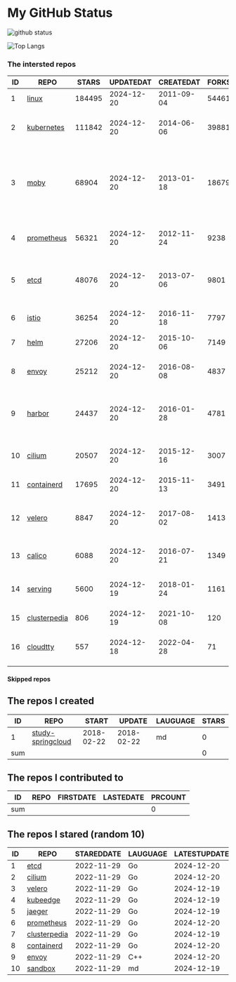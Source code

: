 # My GitHub Status

<img src="https://github-readme-stats-1.yihong0618.vercel.app/api?username=daoqingniu&show_icons=true&&&hide_title=true&count_private=true" alt="github status" />

![Top Langs](https://github-readme-stats-1.yihong0618.vercel.app/api/top-langs/?username=daoqingniu&layout=compact)

<!--START_SECTION:github_repos-->
### The intersted repos
| ID |                              REPO                               | STARS  | UPDATEDAT  | CREATEDAT  | FORKSCOUNT |                                                DESCRIPTIONS                                                |
|----|-----------------------------------------------------------------|--------|------------|------------|------------|------------------------------------------------------------------------------------------------------------|
|  1 | [linux](https://github.com/torvalds/linux)                      | 184495 | 2024-12-20 | 2011-09-04 |      54461 | Linux kernel source tree                                                                                   |
|  2 | [kubernetes](https://github.com/kubernetes/kubernetes)          | 111842 | 2024-12-20 | 2014-06-06 |      39881 | Production-Grade Container Scheduling and Management                                                       |
|  3 | [moby](https://github.com/moby/moby)                            |  68904 | 2024-12-20 | 2013-01-18 |      18679 | The Moby Project - a collaborative project for the container ecosystem to assemble container-based systems |
|  4 | [prometheus](https://github.com/prometheus/prometheus)          |  56321 | 2024-12-20 | 2012-11-24 |       9238 | The Prometheus monitoring system and time series database.                                                 |
|  5 | [etcd](https://github.com/etcd-io/etcd)                         |  48076 | 2024-12-20 | 2013-07-06 |       9801 | Distributed reliable key-value store for the most critical data of a distributed system                    |
|  6 | [istio](https://github.com/istio/istio)                         |  36254 | 2024-12-20 | 2016-11-18 |       7797 | Connect, secure, control, and observe services.                                                            |
|  7 | [helm](https://github.com/helm/helm)                            |  27206 | 2024-12-20 | 2015-10-06 |       7149 | The Kubernetes Package Manager                                                                             |
|  8 | [envoy](https://github.com/envoyproxy/envoy)                    |  25212 | 2024-12-20 | 2016-08-08 |       4837 | Cloud-native high-performance edge/middle/service proxy                                                    |
|  9 | [harbor](https://github.com/goharbor/harbor)                    |  24437 | 2024-12-20 | 2016-01-28 |       4781 | An open source trusted cloud native registry project that stores, signs, and scans content.                |
| 10 | [cilium](https://github.com/cilium/cilium)                      |  20507 | 2024-12-20 | 2015-12-16 |       3007 | eBPF-based Networking, Security, and Observability                                                         |
| 11 | [containerd](https://github.com/containerd/containerd)          |  17695 | 2024-12-20 | 2015-11-13 |       3491 | An open and reliable container runtime                                                                     |
| 12 | [velero](https://github.com/vmware-tanzu/velero)                |   8847 | 2024-12-20 | 2017-08-02 |       1413 | Backup and migrate Kubernetes applications and their persistent volumes                                    |
| 13 | [calico](https://github.com/projectcalico/calico)               |   6088 | 2024-12-20 | 2016-07-21 |       1349 | Cloud native networking and network security                                                               |
| 14 | [serving](https://github.com/knative/serving)                   |   5600 | 2024-12-19 | 2018-01-24 |       1161 | Kubernetes-based, scale-to-zero, request-driven compute                                                    |
| 15 | [clusterpedia](https://github.com/clusterpedia-io/clusterpedia) |    806 | 2024-12-19 | 2021-10-08 |        120 | The Encyclopedia of Kubernetes clusters                                                                    |
| 16 | [cloudtty](https://github.com/cloudtty/cloudtty)                |    557 | 2024-12-18 | 2022-04-28 |         71 | A Friendly Kubernetes CloudShell (Web Terminal) !                                                          |



#### Skipped repos
<!--END_SECTION:github_repos-->

<!--START_SECTION:my_github-->
## The repos I created
| ID  |                                 REPO                                 |   START    |   UPDATE   | LAUGUAGE | STARS |
|-----|----------------------------------------------------------------------|------------|------------|----------|-------|
|   1 | [study-springcloud](https://github.com/daoqingniu/study-springcloud) | 2018-02-22 | 2018-02-22 | md       |     0 |
| sum |                                                                      |            |            |          |     0 |

## The repos I contributed to
| ID  | REPO | FIRSTDATE | LASTEDATE | PRCOUNT |
|-----|------|-----------|-----------|---------|
| sum |      |           |           |       0 |

## The repos I stared (random 10)
| ID |                              REPO                               | STAREDDATE | LAUGUAGE | LATESTUPDATE |
|----|-----------------------------------------------------------------|------------|----------|--------------|
|  1 | [etcd](https://github.com/etcd-io/etcd)                         | 2022-11-29 | Go       | 2024-12-20   |
|  2 | [cilium](https://github.com/cilium/cilium)                      | 2022-11-29 | Go       | 2024-12-20   |
|  3 | [velero](https://github.com/vmware-tanzu/velero)                | 2022-11-29 | Go       | 2024-12-19   |
|  4 | [kubeedge](https://github.com/kubeedge/kubeedge)                | 2022-11-29 | Go       | 2024-12-19   |
|  5 | [jaeger](https://github.com/jaegertracing/jaeger)               | 2022-11-29 | Go       | 2024-12-19   |
|  6 | [prometheus](https://github.com/prometheus/prometheus)          | 2022-11-29 | Go       | 2024-12-20   |
|  7 | [clusterpedia](https://github.com/clusterpedia-io/clusterpedia) | 2022-11-29 | Go       | 2024-12-19   |
|  8 | [containerd](https://github.com/containerd/containerd)          | 2022-11-29 | Go       | 2024-12-20   |
|  9 | [envoy](https://github.com/envoyproxy/envoy)                    | 2022-11-29 | C++      | 2024-12-20   |
| 10 | [sandbox](https://github.com/cncf/sandbox)                      | 2022-11-29 | md       | 2024-12-19   |

<!--END_SECTION:my_github-->
